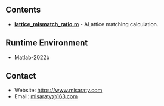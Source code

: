 ## Contents
* **[lattice_mismatch_ratio.m](./lattice_mismatch_ratio.m)** - ALattice matching calculation.

## Runtime Environment
* Matlab-2022b

## Contact
* Website: https://www.misaraty.com
* Email: misaraty@163.com
